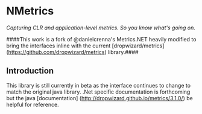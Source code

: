 # NMetrics

*Capturing CLR and application-level metrics. So you know what's going on.*


####This work is a fork of @danielcrenna's Metrics.NET heavily modified to bring the interfaces inline with the current [dropwizard/metrics] (https://github.com/dropwizard/metrics) library.####

Introduction
------------

This library is still currently in beta as the interface continues to change to match the original java library. .Net specific documentation is forthcoming but the java [documentation] (http://dropwizard.github.io/metrics/3.1.0/) be helpful for reference.